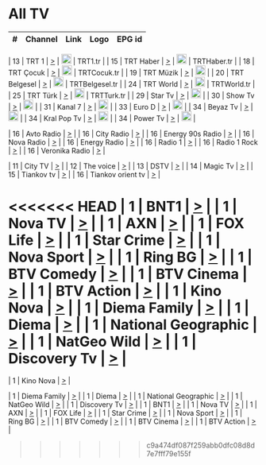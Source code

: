<h1>All TV</h1>

| #   | Channel        | Link  | Logo | EPG id |
|:---:|:--------------:|:-----:|:----:|:------:|

| 13  | TRT 1            | [>](https://tv-trt1.medya.trt.com.tr/master.m3u8) | <img height="20" src="https://i.imgur.com/j786OLG.png"/> | TRT1.tr |
| 15  | TRT Haber        | [>](https://tv-trthaber.medya.trt.com.tr/master.m3u8) | <img height="20" src="https://i.imgur.com/OVfo8Ab.png"/> | TRTHaber.tr |
| 18  | TRT Çocuk        | [>](https://tv-trtcocuk.medya.trt.com.tr/master.m3u8) | <img height="20" src="https://i.imgur.com/QLFmD6d.png"/> | TRTCocuk.tr |
| 19  | TRT Müzik        | [>](https://tv-trtmuzik.medya.trt.com.tr/master.m3u8) | <img height="20" src="https://i.imgur.com/fIVFCEd.png"/> |
| 20  | TRT Belgesel     | [>](https://tv-trtbelgesel.medya.trt.com.tr/master.m3u8) | <img height="20" src="https://i.imgur.com/MGO87pe.png"/> | TRTBelgesel.tr |
| 24  | TRT World        | [>](https://tv-trtworld.medya.trt.com.tr/master.m3u8) | <img height="20" src="https://i.imgur.com/JEA2xpv.png"/> | TRTWorld.tr |
| 25  | TRT Türk         | [>](https://tv-trtturk.medya.trt.com.tr/master.m3u8) | <img height="20" src="https://i.imgur.com/OSTOQNw.png"/> | TRTTurk.tr |
| 29  | Star Tv   | [>](https://dogus-live.daioncdn.net/startv/startv_360p.m3u8) | <img height="20" src="https://i.imgur.com/IebUZx1.png"/> |
| 30  | Show Tv     | [>](https://ciner-live.daioncdn.net/showtv/showtv.m3u8) | <img height="20" src="https://i.imgur.com/IebUZx1.png"/> |
| 31  | Kanal 7     | [>](https://kanal7-live.daioncdn.net/kanal7/kanal7.m3u8) | <img height="20" src="https://i.imgur.com/IebUZx1.png"/> |
| 33  | Euro D    | [>](https://www.youtube.com/user/KanalD/live) | <img height="20" src="https://i.imgur.com/IebUZx1.png"/> |
| 34  | Beyaz Tv     | [>](https://beyaztv-live.daioncdn.net/beyaztv/beyaztv.m3u8) | <img height="20" src="https://i.imgur.com/IebUZx1.png"/> |
| 34  | Kral Pop Tv     | [>](https://www.youtube.com/watch?v=GuFTuKoXepw) | <img height="20" src="https://i.imgur.com/IebUZx1.png"/> |
| 34  | Power Tv     | [>](https://livetv.powerapp.com.tr/powerTV/powerhd.smil/chunklist.m3u8) | <img height="20" src="https://i.imgur.com/IebUZx1.png"/> |

| 16  | Avto Radio | [>](http://stream.metacast.eu/avtoradio.mp3.m3u) |
| 16  | City Radio | [>](http://stream.metacast.eu/city.aac.m3u) |
| 16  | Energy 90s Radio | [>](http://stream.metacast.eu/energy-90s.m3u) |
| 16  | Nova Radio | [>](http://stream.metacast.eu/nova.aac.m3u) |
| 16  | Energy Radio | [>](http://stream.metacast.eu/nrj.aac.m3u) |
| 16  | Radio 1 | [>](http://stream.metacast.eu/radio1.aac.m3u) |
| 16  | Radio 1 Rock | [>](http://stream.metacast.eu/radio1rock.aac.m3u) |
| 16  | Veronika Radio | [>](http://stream.metacast.eu/veronika.aac.m3u) |

| 11  | City TV | [>](https://tv.city.bg/play/tshls/citytv/index.m3u8) |
| 12  | The voice | [>](https://bss1.neterra.tv/thevoice/thevoice.m3u8) |
| 13  | DSTV | [>](http://46.249.95.140:8081/hls/data.m3u8) |
| 14  | Magic Tv | [>](https://bss1.neterra.tv/magictv/magictv.m3u8) |
| 15  | Tiankov tv | [>](https://streamer103.neterra.tv/tiankov-folk/live.m3u8) |
| 16  | Tiankov orient tv | [>](https://streamer103.neterra.tv/tiankov-orient/live.m3u8) |

<<<<<<< HEAD
| 1 | BNT1 | [>](https://ymkaya.xyz:19952/tv/bnt1/playlist.m3u8?wmsAuthSign=c2VydmVyX3RpbWU9NC84LzIwMjUgNjo0NjowOSBQTSZoYXNoX3ZhbHVlPXJMOGtienN0M3p3ZnZQY2kvb2NtUkE9PSZ2YWxpZG1pbnV0ZXM9NjA=) |
| 1 | Nova TV | [>](https://ymkaya.xyz:19952/tv/novatv/playlist.m3u8?wmsAuthSign=c2VydmVyX3RpbWU9NC84LzIwMjUgNjo0NjoxOCBQTSZoYXNoX3ZhbHVlPXAwVnpOVlZxTmNCUk4rN25MazlGSXc9PSZ2YWxpZG1pbnV0ZXM9NjA=) |
| 1 | AXN | [>](https://ymkaya.xyz:19952/tv/axn/playlist.m3u8?wmsAuthSign=c2VydmVyX3RpbWU9NC84LzIwMjUgNjo0NjoyOCBQTSZoYXNoX3ZhbHVlPWFCK1ZkN0VHc0NaSTcrZFR6YU9FRXc9PSZ2YWxpZG1pbnV0ZXM9NjA=) |
| 1 | FOX Life | [>](https://ymkaya.xyz:19952/tv/foxlife/playlist.m3u8?wmsAuthSign=c2VydmVyX3RpbWU9NC84LzIwMjUgNjo0NjozOCBQTSZoYXNoX3ZhbHVlPXBCVTlLN2hzZkx0OHVFWjA3N0M1eFE9PSZ2YWxpZG1pbnV0ZXM9NjA=) |
| 1 | Star Crime | [>](https://ymkaya.xyz:19952/tv/foxcrime/playlist.m3u8?wmsAuthSign=c2VydmVyX3RpbWU9NC84LzIwMjUgNjo0Njo0OCBQTSZoYXNoX3ZhbHVlPUVkSzdIZm1BVE1FWHhsWFhsdVpXdEE9PSZ2YWxpZG1pbnV0ZXM9NjA=) |
| 1 | Nova Sport | [>](https://ymkaya.xyz:19952/tv/novasport/playlist.m3u8?wmsAuthSign=c2VydmVyX3RpbWU9NC84LzIwMjUgNjo0Njo1OCBQTSZoYXNoX3ZhbHVlPTJQZHJDSzBYeGlVaER3dWw3T0NJVHc9PSZ2YWxpZG1pbnV0ZXM9NjA=) |
| 1 | Ring BG | [>](https://ymkaya.xyz:19952/tv/ringbg/playlist.m3u8?wmsAuthSign=c2VydmVyX3RpbWU9NC84LzIwMjUgNjo0NzowOCBQTSZoYXNoX3ZhbHVlPVU4WDZBbXBUZ2J5a0dWTWxMb3lpeVE9PSZ2YWxpZG1pbnV0ZXM9NjA=) |
| 1 | BTV Comedy | [>](https://ymkaya.xyz:19952/tv/btvcomedy/playlist.m3u8?wmsAuthSign=c2VydmVyX3RpbWU9NC84LzIwMjUgNjo0NzoxOCBQTSZoYXNoX3ZhbHVlPUpWcTVkL3JONGNWdXAwcCtZTDRYS1E9PSZ2YWxpZG1pbnV0ZXM9NjA=) |
| 1 | BTV Cinema | [>](https://ymkaya.xyz:19952/tv/btvcinema/playlist.m3u8?wmsAuthSign=c2VydmVyX3RpbWU9NC84LzIwMjUgNjo0NzoyOCBQTSZoYXNoX3ZhbHVlPWpBZHFJMGdZRG1pR2RTem9VZ01oQ2c9PSZ2YWxpZG1pbnV0ZXM9NjA=) |
| 1 | BTV Action | [>](https://ymkaya.xyz:19952/tv/btvaction/playlist.m3u8?wmsAuthSign=c2VydmVyX3RpbWU9NC84LzIwMjUgNjo0NzozOCBQTSZoYXNoX3ZhbHVlPXVPcC84QVpaYnFkOHVib0JLYk1uelE9PSZ2YWxpZG1pbnV0ZXM9NjA=) |
| 1 | Kino Nova | [>](https://ymkaya.xyz:19952/tv/kinonova/playlist.m3u8?wmsAuthSign=c2VydmVyX3RpbWU9NC84LzIwMjUgNjo0Nzo0OSBQTSZoYXNoX3ZhbHVlPW4rZmpRelJpZ2NYS293TjdtSVkzMXc9PSZ2YWxpZG1pbnV0ZXM9NjA=) |
| 1 | Diema Family | [>](https://ymkaya.xyz:19952/tv/diemafamily/playlist.m3u8?wmsAuthSign=c2VydmVyX3RpbWU9NC84LzIwMjUgNjo0Nzo1OCBQTSZoYXNoX3ZhbHVlPWE2eE53TnpNNytFMzNibUxFSVhXaWc9PSZ2YWxpZG1pbnV0ZXM9NjA=) |
| 1 | Diema | [>](https://ymkaya.xyz:19952/tv/diema/playlist.m3u8?wmsAuthSign=c2VydmVyX3RpbWU9NC84LzIwMjUgNjo0ODowOCBQTSZoYXNoX3ZhbHVlPUV0TGlOMmVwY1IrSzVNZWtnRjk5YkE9PSZ2YWxpZG1pbnV0ZXM9NjA=) |
| 1 | National Geographic | [>](https://ymkaya.xyz:19952/tv/natgeo/playlist.m3u8?wmsAuthSign=c2VydmVyX3RpbWU9NC84LzIwMjUgNjo0ODoxOCBQTSZoYXNoX3ZhbHVlPWkzQmw1bzh0Zk5uSStZMUVlZ2Y1T0E9PSZ2YWxpZG1pbnV0ZXM9NjA=) |
| 1 | NatGeo Wild | [>](https://ymkaya.xyz:19952/tv/natgeowild/playlist.m3u8?wmsAuthSign=c2VydmVyX3RpbWU9NC84LzIwMjUgNjo0ODoyNyBQTSZoYXNoX3ZhbHVlPWliN05STEp1V2F1eUg4WTRsd1FwWmc9PSZ2YWxpZG1pbnV0ZXM9NjA=) |
| 1 | Discovery Tv | [>](https://ymkaya.xyz:19952/tv/discovery/playlist.m3u8?wmsAuthSign=c2VydmVyX3RpbWU9NC84LzIwMjUgNjo0ODozNyBQTSZoYXNoX3ZhbHVlPUI1LytvOFdILzlPbEliVUs2bXpGNnc9PSZ2YWxpZG1pbnV0ZXM9NjA=) |
=======


| 1 | Kino Nova | [>](https://ymkaya.xyz:11336/tv/kinonova/playlist.m3u8?wmsAuthSign=c2VydmVyX3RpbWU9MS8yLzIwMjUgNDo0MDoyMCBBTSZoYXNoX3ZhbHVlPWlFS1FrWEtMMVRFM3l5YklUWUJQUHc9PSZ2YWxpZG1pbnV0ZXM9NjA=) |

| 1 | Diema Family | [>](https://ymkaya.xyz:11336/tv/diemafamily/playlist.m3u8?wmsAuthSign=c2VydmVyX3RpbWU9MS8yLzIwMjUgNDo0MDozMCBBTSZoYXNoX3ZhbHVlPUVUaTVKTldvZTF5WVVCM0YwL21kaXc9PSZ2YWxpZG1pbnV0ZXM9NjA=) |
| 1 | Diema | [>](https://ymkaya.xyz:11336/tv/diema/playlist.m3u8?wmsAuthSign=c2VydmVyX3RpbWU9MS8yLzIwMjUgNDo0MDo0MCBBTSZoYXNoX3ZhbHVlPVlYMWVJT2NuUjNpUTBsaytEUFFOS2c9PSZ2YWxpZG1pbnV0ZXM9NjA=) |
| 1 | National Geographic | [>](https://ymkaya.xyz:11336/tv/natgeo/playlist.m3u8?wmsAuthSign=c2VydmVyX3RpbWU9MS8yLzIwMjUgNDo0MTo0MSBBTSZoYXNoX3ZhbHVlPTJQTlVmcG5nYWx0M013eUhGRGxnd0E9PSZ2YWxpZG1pbnV0ZXM9NjA=) |
| 1 | NatGeo Wild | [>](https://ymkaya.xyz:11336/tv/natgeowild/playlist.m3u8?wmsAuthSign=c2VydmVyX3RpbWU9MS8yLzIwMjUgNDo0MTo1MSBBTSZoYXNoX3ZhbHVlPVl1OXZaTTliN0hGWEN3eDBYd1duNkE9PSZ2YWxpZG1pbnV0ZXM9NjA=) |
| 1 | Discovery Tv | [>](https://ymkaya.xyz:11336/tv/discovery/playlist.m3u8?wmsAuthSign=c2VydmVyX3RpbWU9MS8yLzIwMjUgNDo0MjowMSBBTSZoYXNoX3ZhbHVlPWtBQmdLNlY2RmQwWElzMVYzSDJyVkE9PSZ2YWxpZG1pbnV0ZXM9NjA=) |
| 1 | BNT1 | [>](https://ymkaya.xyz:11336/tv/bnt1/playlist.m3u8?wmsAuthSign=c2VydmVyX3RpbWU9MS8yLzIwMjUgNDozODozOCBBTSZoYXNoX3ZhbHVlPVVrMVlRQXpJWlhYeUh6ZFVpSC9NMUE9PSZ2YWxpZG1pbnV0ZXM9NjA=) |
| 1 | Nova TV | [>](https://ymkaya.xyz:11336/tv/novatv/playlist.m3u8?wmsAuthSign=c2VydmVyX3RpbWU9MS8yLzIwMjUgNDozODo0OCBBTSZoYXNoX3ZhbHVlPUVxQjh1a0ZzYkVGZU8zZDFGTzdreVE9PSZ2YWxpZG1pbnV0ZXM9NjA=) |
| 1 | AXN | [>](https://ymkaya.xyz:11336/tv/axn/playlist.m3u8?wmsAuthSign=c2VydmVyX3RpbWU9MS8yLzIwMjUgNDozODo1OCBBTSZoYXNoX3ZhbHVlPUpkWStGY1hkNXhaOVpPZ0thQ0FZL3c9PSZ2YWxpZG1pbnV0ZXM9NjA=) |
| 1 | FOX Life | [>](https://ymkaya.xyz:11336/tv/foxlife/playlist.m3u8?wmsAuthSign=c2VydmVyX3RpbWU9MS8yLzIwMjUgNDozOToxMCBBTSZoYXNoX3ZhbHVlPWt1ZDc1T3AzYlZDTjJnSy9TU0xJZlE9PSZ2YWxpZG1pbnV0ZXM9NjA=) |
| 1 | Star Crime | [>](https://ymkaya.xyz:11336/tv/foxcrime/playlist.m3u8?wmsAuthSign=c2VydmVyX3RpbWU9MS8yLzIwMjUgNDozOToyMCBBTSZoYXNoX3ZhbHVlPXIwVU45Nm9FR1l2enNkTG9TanBxbmc9PSZ2YWxpZG1pbnV0ZXM9NjA=) |
| 1 | Nova Sport | [>](https://ymkaya.xyz:11336/tv/novasport/playlist.m3u8?wmsAuthSign=c2VydmVyX3RpbWU9MS8yLzIwMjUgNDozOTozMCBBTSZoYXNoX3ZhbHVlPXlSZ0UxazVaM0xhSmc0NmR4T0c1T2c9PSZ2YWxpZG1pbnV0ZXM9NjA=) |
| 1 | Ring BG | [>](https://ymkaya.xyz:11336/tv/ringbg/playlist.m3u8?wmsAuthSign=c2VydmVyX3RpbWU9MS8yLzIwMjUgNDozOTo0MCBBTSZoYXNoX3ZhbHVlPTR4aUlFNHVUYWN4enY1WkVuOFZma2c9PSZ2YWxpZG1pbnV0ZXM9NjA=) |
| 1 | BTV Comedy | [>](https://ymkaya.xyz:11336/tv/btvcomedy/playlist.m3u8?wmsAuthSign=c2VydmVyX3RpbWU9MS8yLzIwMjUgNDozOTo1MCBBTSZoYXNoX3ZhbHVlPUtrMTJ2RHNTTUU1RFp1ZkVOdXFSK3c9PSZ2YWxpZG1pbnV0ZXM9NjA=) |
| 1 | BTV Cinema | [>](https://ymkaya.xyz:11336/tv/btvcinema/playlist.m3u8?wmsAuthSign=c2VydmVyX3RpbWU9MS8yLzIwMjUgNDozOTo1OSBBTSZoYXNoX3ZhbHVlPTZWcU9FZW56cG1NM1lrYy8xNE5NeHc9PSZ2YWxpZG1pbnV0ZXM9NjA=) |
| 1 | BTV Action | [>](https://ymkaya.xyz:11336/tv/btvaction/playlist.m3u8?wmsAuthSign=c2VydmVyX3RpbWU9MS8yLzIwMjUgNDo0MDoxMCBBTSZoYXNoX3ZhbHVlPUlDd0ErRkZVWThyMVZwR3c2REdGZ3c9PSZ2YWxpZG1pbnV0ZXM9NjA=) |
>>>>>>> c9a474df087f259abb0dfc08d8d7e7fff79e155f
